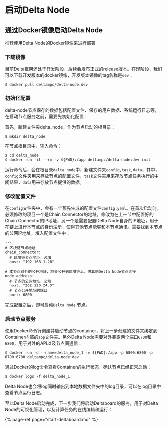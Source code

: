 # 启动Delta Node

## 通过Docker镜像启动Delta Node

推荐使用Delta Node的Docker镜像来进行部署

### 下载镜像

目前Delta框架还处于开发阶段，后续会发布正式的release版本。在现阶段，我们可以下载开发版本的docker镜像，开发版本镜像的tag名称是`dev`：

```text
$ docker pull deltampc/delta-node:dev
```

### 初始化配置

delta-node节点保存的数据包括配置文件、保存的用户数据、系统运行日志等，在启动节点服务之前，需要先初始化配置：

首先，新建文件夹delta\_node，作为节点启动的根目录：

```text
$ mkdir delta_node
```

在节点根目录中，输入命令：

```text
$ cd delta_node
$ docker run -it --rm -v ${PWD}:/app deltampc/delta-node:dev init
```

运行命令后，会在根目录`delta_node`中，新建文件夹`config,task,data`，其中，`config`文件夹用来存放节点的配置文件，`task`文件夹用来存放节点任务执行的中间结果，`data`用来存放节点提供的数据。

### 修改配置文件

在`config`文件夹中，会有一个预先生成的配置文件`config.yaml`。在首次启动时，必须修改的项目一个是Chain Connector的地址，修改为在上一节中配置好的Chain Connector的IP地址，另一个是需要配置Delta Node自身的IP地址，用于在链上进行本节点的身份注册，使得其他节点能够和本节点通讯。需要找到本节点的公网IP地址，填入配置文件中：

```text
---
# 区块链节点地址
chain_connector:
  # 区块链节点地址，必填
  host: "192.168.1.20"

# 本节点对外的公开地址，将会公开到区块链上，供其他Delta Node节点连接
node_address:
  # 节点的公网地址，必填
  host: "202.120.24.5"
  # 节点公开地址的端口
  port: 6800
```

完成配置之后，即可启动`Delta Node` 节点。

### 启动节点服务

使用Docker命令行创建并启动节点的container，将上一步创建的文件夹绑定到Container内部的`app`文件夹。另外Delta Node需要对外暴露两个端口`6700`和`6800`，用于对外的API以及节点间通信：

```text
$ docker run -d --name=delta_node_1 -v ${PWD}:/app -p 6800:6800 -p 6700:6700 deltampc/delta-node:dev
```

通过Docker的log命令查看Container的执行状态，确认节点已经正常启动：

```text
$ docker logs -f delta_node_1
```

Delta Node也会将log同时输出到本地数据文件夹中的log目录，可以在log目录中查看节点运行日志。

至此Delta Node启动完成，下一步我们将启动Deltaboard的服务，用于对Delta Node的可视化管理，以及计算任务的在线编辑和运行：

{% page-ref page="start-deltaboard.md" %}


